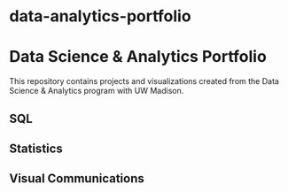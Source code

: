 # data-analytics-portfolio
# Data Science & Analytics Portfolio
This repository contains projects and visualizations created from the Data Science & Analytics program with UW Madison.

## SQL

## Statistics

## Visual Communications
